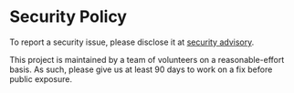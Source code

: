# Security Policy

To report a security issue, please disclose it at [security advisory](https://github.com/KhronosGroup/Vulkan-Headers/security/advisories/new).

This project is maintained by a team of volunteers on a reasonable-effort basis. As such, please give us at least 90 days to work on a fix before public exposure.
